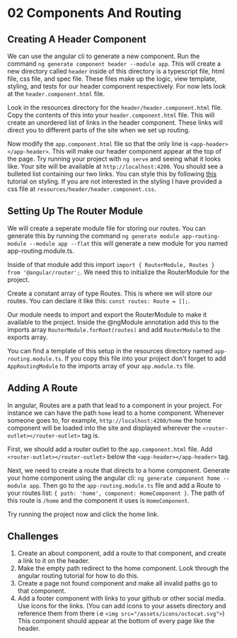 # 02 Components And Routing

## Creating A Header Component
We can use the angular cli to generate a new component.  Run the command `ng generate component header --module app`.  This will create a new directory called `header` inside of this directory is a typescript file, html file, css file, and spec file.  These files make up the logic, view template, styling, and tests for our header component respectively.  For now lets look at the `header.component.html` file.

Look in the resources directory for the `header/header.component.html` file.  Copy the contents of this into your `header.component.html` file.  This will create an unordered list of links in the header component.  These links will direct you to different parts of the site when we set up routing.

Now modify the `app.component.html` file so that the only line is `<app-header></app-header>`.  This will make our header component appear at the top of the page.  Try running your project with `ng serve` and seeing what it looks like.  Your site will be available at `http://localhost:4200`.  You should see a bulleted list containing our two links.  You can style this by following [this](https://www.w3schools.com/Css/css_navbar.asp) tutorial on styling.  If you are not interested in the styling I have provided a css file at `resources/header/header.component.css`.

## Setting Up The Router Module
We will create a seperate module file for storing our routes.  You can generate this by running the command `ng generate module app-routing-module --module app --flat` this will generate a new module for you named app-routing.module.ts.  

Inside of that module add this import `import { RouterModule, Routes } from '@angular/router';`.  We need this to initialize the RouterModule for the project.  

Create a constant array of type Routes.  This is where we will store our routes.  You can declare it like this: `const routes: Route = [];`.

Our module needs to import and export the RouterModule to make it available to the project.  Inside the @ngModule annotation add this to the imports array `RouterModule.forRoot(routes)` and add `RouterModule` to the exports array.

You can find a template of this setup in the resources directory named `app-routing.module.ts`.  If you copy this file into your project don't forget to add `AppRoutingModule` to the imports array of your `app.module.ts` file.

## Adding A Route
In angular, Routes are a path that lead to a component in your project.  For instance we can have the path `home` lead to a home component.  Whenever someone goes to, for example, `http://localhost:4200/home` the home component will be loaded into the site and displayed wherever the `<router-outlet></router-outlet>` tag is.  

First, we should add a router outlet to the `app.component.html` file.  Add `<router-outlet></router-outlet>` below the `<app-header></app-header>` tag.

Next, we need to create a route that directs to a home component.  Generate your home component using the angular cli: `ng generate component home --module app`.  Then go to the `app-routing.module.ts` file and add a Route to your routes list: `{ path: 'home', component: HomeComponent }`.  The path of this route is `/home` and the component it uses is `HomeComponent`. 

Try running the project now and click the home link.

## Challenges 

1. Create an about component, add a route to that component, and create a link to it on the header.
2. Make the empty path redirect to the home component. Look through the angular routing tutorial for how to do this.
3. Create a page not found component and make all invalid paths go to that component.
4. Add a footer component with links to your github or other social media.  Use icons for the links. (You can add icons to your assets directory and reference them from there i.e `<img src="/assets/icons/octocat.svg">`) This component should appear at the bottom of every page like the header.
